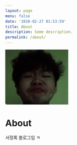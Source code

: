 ```yaml
---
layout: page
menu: false
date: '2020-02-27 01:53:59'
title: About
description: Some description.
permalink: /about/
---
```


<img class="img-rounded" src="/assets/img/uploads/profile.png" alt="Thiago Rossener" width="200">

# About

<!--Lorem ipsum dolor sit amet, consectetur adipisicing elit, sed do eiusmod-->
<!--tempor incididunt ut labore et dolore magna aliqua. Ut enim ad minim veniam,-->
<!--quis nostrud exercitation ullamco laboris nisi ut aliquip ex ea commodo-->
<!--consequat. Duis aute irure dolor in reprehenderit in voluptate velit esse-->
<!--cillum dolore eu fugiat nulla pariatur. Excepteur sint occaecat cupidatat non-->
<!--proident, sunt in culpa qui officia deserunt mollit anim id est laborum.-->
서정록 블로그임 ㅋ
